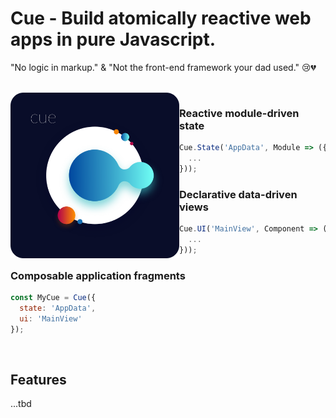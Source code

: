 # Cue - Build atomically reactive web apps in pure Javascript.

"No logic in markup." & "Not the front-end framework your dad used." 😢💔

<br>
<img align="left" src="https://github.com/monokee/Cue/raw/master/CueLogo.png" alt="Cue Logo" width="270"/>

### Reactive module-driven state
```javascript
Cue.State('AppData', Module => ({
  ...
}));
```
### Declarative data-driven views
```javascript
Cue.UI('MainView', Component => ({
  ...
}));
```
### Composable application fragments
```javascript
const MyCue = Cue({
  state: 'AppData',
  ui: 'MainView'
});
```
<br>

## Features
...tbd
